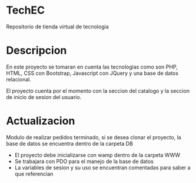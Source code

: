 # TechEC

Repositorio de tienda virtual de tecnologia

# Descripcion

En este proyecto se tomaran en cuenta las tecnologias como son PHP, HTML, CSS con Bootstrap,
Javascript con JQuery y una base de datos relacional.

El proyecto cuenta por el momento con la seccion del catalogo y la seccion de inicio de sesion del usuario.

# Actualizacion

Modulo de realizar pedidos terminado, si se desea clonar el proyecto, la base de datos se encuentra dentro de la carpeta DB

* El proyecto debe inicializarse con wamp dentro de la carpeta WWW
* Se trabajara con PDO para el manejo de la base de datos
* La variables de sesion y su uso se encuentran comentadas para saber a que referencian

